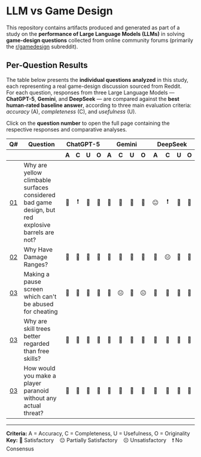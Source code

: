 # LLM vs Game Design

This repository contains artifacts produced and generated as part of a study on the **performance of Large Language Models (LLMs)** in solving **game-design questions** collected from online community forums (primarily the [r/gamedesign](https://www.reddit.com/r/gamedesign/) subreddit).

## Per-Question Results

The table below presents the **individual questions analyzed** in this study, each representing a real game-design discussion sourced from Reddit.  
For each question, responses from three Large Language Models — **ChatGPT-5**, **Gemini**, and **DeepSeek** — are compared against the **best human-rated baseline answer**, according to three main evaluation criteria: _accuracy_ (A), _completeness_ (C), and _usefulness_ (U).  

Click on the **question number** to open the full page containing the respective responses and comparative analyses.

<table>
  <thead>
    <tr>
      <th style="text-align:center;">Q#</th>
      <th>Question</th>
      <th colspan="4" style="text-align:center;">ChatGPT-5</th>
      <th colspan="4" style="text-align:center;">Gemini</th>
      <th colspan="4" style="text-align:center;">DeepSeek</th>
    </tr>
    <tr>
      <th></th>
      <th></th>
      <th style="text-align:center;">A</th>
      <th style="text-align:center;">C</th>
      <th style="text-align:center;">U</th>
      <th style="text-align:center;">O</th>
      <th style="text-align:center;">A</th>
      <th style="text-align:center;">C</th>
      <th style="text-align:center;">U</th>
      <th style="text-align:center;">O</th>
      <th style="text-align:center;">A</th>
      <th style="text-align:center;">C</th>
      <th style="text-align:center;">U</th>
      <th style="text-align:center;">O</th>
    </tr>
  </thead>
  <tbody>
    <!-- DUPLIQUE AS LINHAS ABAIXO CONFORME O NÚMERO DE QUESTÕES -->
    <tr>
      <td style="text-align:center;"><a href="question_001.md">01</a></td>
      <td>Why are yellow climbable surfaces considered bad game design, but red explosive barrels are not?</td>
      <td style="text-align:center;">🙂</td>
      <td style="text-align:center;">❗</td>
      <td style="text-align:center;">🙂</td>
      <td style="text-align:center;">🙂</td>
      <td style="text-align:center;">🙂</td>
      <td style="text-align:center;">🙂</td>
      <td style="text-align:center;">🙂</td>
      <td style="text-align:center;">🙂</td>
      <td style="text-align:center;">😐</td>
      <td style="text-align:center;">❗</td>
      <td style="text-align:center;">🙂</td>
      <td style="text-align:center;">🙂</td>
    </tr>
    <tr>
      <td style="text-align:center;"><a href="question_002.md">02</a></td>
      <td>Why Have Damage Ranges?</td>
      <td style="text-align:center;">🙂</td>
      <td style="text-align:center;">🙂</td>
      <td style="text-align:center;">🙂</td>
      <td style="text-align:center;">🙂</td>
      <td style="text-align:center;">🙂</td>
      <td style="text-align:center;">🙂</td>
      <td style="text-align:center;">🙂</td>
      <td style="text-align:center;">🙂</td>
      <td style="text-align:center;">🙂</td>
      <td style="text-align:center;">😐</td>
      <td style="text-align:center;">🙂</td>
      <td style="text-align:center;">🙂</td>
    </tr>
    <tr>
      <td style="text-align:center;"><a href="question_003.md">03</a></td>
      <td>Making a pause screen which can't be abused for cheating</td>
      <td style="text-align:center;">🙂</td>
      <td style="text-align:center;">🙂</td>
      <td style="text-align:center;">🙂</td>
      <td style="text-align:center;">🙂</td>
      <td style="text-align:center;">🙂</td>
      <td style="text-align:center;">😐</td>
      <td style="text-align:center;">🙂</td>
      <td style="text-align:center;">😐</td>
      <td style="text-align:center;">🙂</td>
      <td style="text-align:center;">🙂</td>
      <td style="text-align:center;">🙂</td>
      <td style="text-align:center;">🙂</td>
    </tr>
    <!-- ... continue até o número total de questões ... -->
     <tr>
      <td style="text-align:center;"><a href="question_004.md">03</a></td>
      <td>Why are skill trees better regarded than free skills?</td>
      <td style="text-align:center;">🙂</td>
      <td style="text-align:center;">🙂</td>
      <td style="text-align:center;">🙂</td>
      <td style="text-align:center;">🙂</td>
      <td style="text-align:center;">🙂</td>
      <td style="text-align:center;">🙂</td>
      <td style="text-align:center;">🙂</td>
      <td style="text-align:center;">🙂</td>
      <td style="text-align:center;">🙂</td>
      <td style="text-align:center;">🙂</td>
      <td style="text-align:center;">🙂</td>
      <td style="text-align:center;">🙂</td>
    </tr>
     <tr>
      <td style="text-align:center;"><a href="question_005.md">03</a></td>
      <td>How would you make a player paranoid without any actual threat?</td>
      <td style="text-align:center;">🙂</td>
      <td style="text-align:center;">🙂</td>
      <td style="text-align:center;">🙂</td>
      <td style="text-align:center;">🙂</td>
      <td style="text-align:center;">🙂</td>
      <td style="text-align:center;">🙂</td>
      <td style="text-align:center;">🙂</td>
      <td style="text-align:center;">🙂</td>
      <td style="text-align:center;">🙂</td>
      <td style="text-align:center;">🙂</td>
      <td style="text-align:center;">🙂</td>
      <td style="text-align:center;">🙂</td>
    </tr>
  </tbody>
</table>

---

**Criteria:** A = Accuracy, C = Completeness, U = Usefulness, O = Originality
**Key:** 🙂 Satisfactory &nbsp;&nbsp; 😐 Partially Satisfactory &nbsp;&nbsp; ☹️ Unsatisfactory &nbsp;&nbsp; ❗ No Consensus
